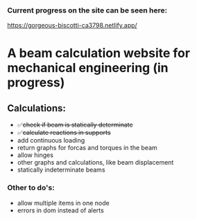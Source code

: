 ### Current progress on the site can be seen here:
https://gorgeous-biscotti-ca3798.netlify.app/

# A beam calculation website for mechanical engineering (in progress)

## Calculations:

- ✅<s>check if beam is statically determinate</s>
- ✅<s>calculate reactions in supports</s>
- add continuous loading
- return graphs for forcas and torques in the beam
- allow hinges
- other graphs and calculations, like beam displacement
- statically indeterminate beams

### Other to do's:
- allow multiple items in one node
- errors in dom instead of alerts
